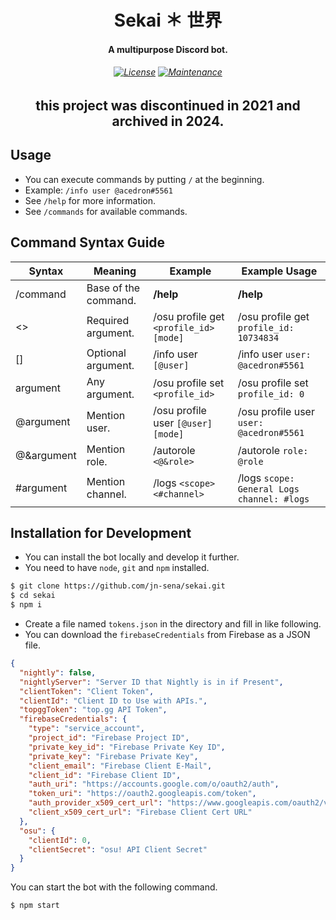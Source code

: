 <p align="center">
  <h1 align="center">Sekai ＊ 世界</h1>
  <h4 align="center">A multipurpose Discord bot.</h4>

  <h6 align="center">
    <a href="https://github.com/jn-sena/sekai">
      <img src="https://img.shields.io/github/license/jn-sena/sekai?style=for-the-badge" alt="License" /></a>
    <a href="https://github.com/jn-sena/sekai/commits/main">
      <img src="https://img.shields.io/maintenance/yes/2021?style=for-the-badge" alt="Maintenance" /></a>
    <br/>
  </h6>

  <h2 align="center">
    this project was discontinued in 2021 and archived in 2024.
  </h2>
</p>

## Usage

* You can execute commands by putting `/` at the beginning.
* Example: `/info user @acedron#5561`
* See `/help` for more information.
* See `/commands` for available commands.

## Command Syntax Guide

| Syntax  | Meaning | Example | Example Usage |
| ------- | ------- | ------- | ------------- |
| /command | Base of the command. | **/help** | **/help** |
| <> | Required argument. | /osu profile get `<profile_id>` `[mode]` | /osu profile get `profile_id: 10734834` |
| \[\] | Optional argument. | /info user `[@user]` | /info user `user: @acedron#5561` |
| argument | Any argument. | /osu profile set `<profile_id>` | /osu profile set `profile_id: 0` |
| @argument | Mention user. | /osu profile user `[@user]` `[mode]` | /osu profile user `user: @acedron#5561` |
| @&argument | Mention role. | /autorole `<@&role>` | /autorole `role: @role` |
| #argument | Mention channel. | /logs `<scope>` `<#channel>` | /logs `scope: General Logs` `channel: #logs` |

## Installation for Development

* You can install the bot locally and develop it further.
* You need to have `node`, `git` and `npm` installed.

```bash
$ git clone https://github.com/jn-sena/sekai.git
$ cd sekai
$ npm i
```

* Create a file named `tokens.json` in the directory and fill in like following.
* You can download the `firebaseCredentials` from Firebase as a JSON file.

```json
{
  "nightly": false,
  "nightlyServer": "Server ID that Nightly is in if Present",
  "clientToken": "Client Token",
  "clientId": "Client ID to Use with APIs.",
  "topggToken": "top.gg API Token",
  "firebaseCredentials": {
    "type": "service_account",
    "project_id": "Firebase Project ID",
    "private_key_id": "Firebase Private Key ID",
    "private_key": "Firebase Private Key",
    "client_email": "Firebase Client E-Mail",
    "client_id": "Firebase Client ID",
    "auth_uri": "https://accounts.google.com/o/oauth2/auth",
    "token_uri": "https://oauth2.googleapis.com/token",
    "auth_provider_x509_cert_url": "https://www.googleapis.com/oauth2/v1/certs",
    "client_x509_cert_url": "Firebase Client Cert URL"
  },
  "osu": {
    "clientId": 0,
    "clientSecret": "osu! API Client Secret"
  }
}
```

You can start the bot with the following command.

```bash
$ npm start
```
